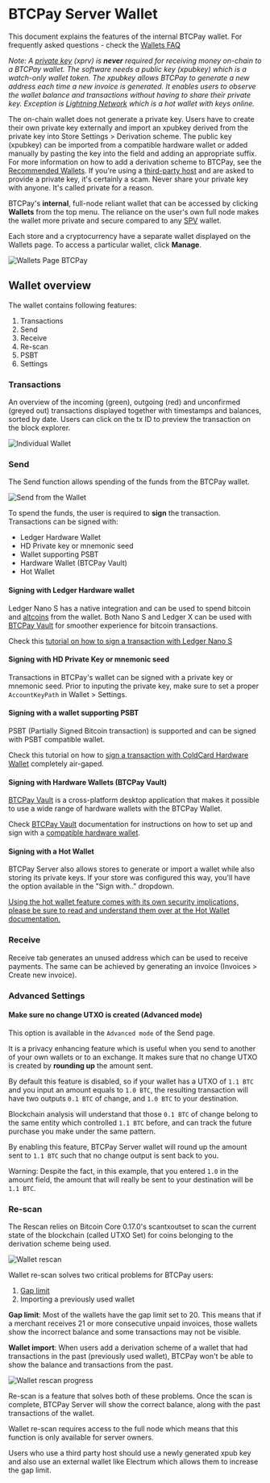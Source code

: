 # BTCPay Server Wallet

This document explains the features of the internal BTCPay wallet. For frequently asked questions - check the [Wallets FAQ](FAQ/FAQ-Wallet.md)

*Note: A [private key](https://en.bitcoin.it/wiki/Private_key) (xprv) is **never** required for receiving money on-chain to a BTCPay wallet. The software needs a public key (xpubkey) which is a watch-only wallet token. The xpubkey allows BTCPay to generate a new address each time a new invoice is generated. It enables users to observe the wallet balance and transactions without having to share their private key. Exception is [Lightning Network](LightningNetwork.md) which is a hot wallet with keys online.*

The on-chain wallet does not generate a private key. Users have to create their own private key externally and import an xpubkey derived from the private key into Store Settings > Derivation scheme.  The public key (xpubkey) can be imported from a compatible hardware wallet or added manually by pasting the key into the field and adding an appropriate suffix. For more information on how to add a derivation scheme to BTCPay, see the [Recommended Wallets](ConnectWallet.md). If you're using a [third-party host](ThirdPartyHosting.md) and are asked to provide a private key, it's certainly a scam. Never share your private key with anyone. It's called private for a reason.

BTCPay's **internal**, full-node reliant wallet that can be accessed by clicking **Wallets** from the top menu. The reliance on the user's own full node makes the wallet more private and secure compared to any [SPV](https://en.bitcoin.it/wiki/Thin_Client_Security#Simplified_Payment_Verification_.28SPV.29) wallet.

Each store and a cryptocurrency have a separate wallet displayed on the Wallets page. To access a particular wallet, click **Manage**.

![Wallets Page BTCPay](./img/BTCPayWallets1.png)

## Wallet overview

The wallet contains following features:

1. Transactions
2. Send
3. Receive
4. Re-scan
5. PSBT
6. Settings

### Transactions

An overview of the incoming (green), outgoing (red) and unconfirmed (greyed out) transactions displayed together with timestamps and balances, sorted by date. Users can click on the tx ID to preview the transaction on the block explorer.

![Individual Wallet](./img/BTCPayWallets2.png)

### Send

The Send function allows spending of the funds from the BTCPay wallet.

![Send from the Wallet](./img/BTCPayWallets3.png)

To spend the funds, the user is required to **sign** the transaction. Transactions can be signed with:

- Ledger Hardware Wallet
- HD Private key or mnemonic seed
- Wallet supporting PSBT
- Hardware Wallet (BTCPay Vault)
- Hot Wallet

#### Signing with Ledger Hardware wallet

Ledger Nano S has a native integration and can be used to spend bitcoin and [altcoins](Altcoins.md) from the wallet. Both Nano S and Ledger X can be used with [BTCPay Vault](Vault.md) for smoother experience for bitcoin transactions.

Check this [tutorial on how to sign a transaction with Ledger Nano S](LedgerWallet.md#spending-from-btcpay-server-wallet-with-ledger)

#### Signing with HD Private Key or mnemonic seed

Transactions in BTCPay's wallet can be signed with a private key or mnemonic seed. Prior to inputing the private key, make sure to set a proper `AccountKeyPath` in Wallet > Settings.

#### Signing with a wallet supporting PSBT

PSBT (Partially Signed Bitcoin transaction) is supported and can be signed with PSBT compatible wallet.

Check this tutorial on how to [sign a transaction with ColdCard Hardware Wallet](ColdCardWallet.md#spending-from-btcpay-server-wallet-with-coldcard-psbt) completely air-gaped.

#### Signing with Hardware Wallets (BTCPay Vault)

[BTCPay Vault](https://blog.btcpayserver.org/btcpay-vault/) is a cross-platform desktop application that makes it possible to use a wide range of hardware wallets with the BTCPay Wallet.

Check [BTCPay Vault](Vault.md) documentation for instructions on how to set up and sign with a [compatible hardware wallet](https://github.com/bitcoin-core/HWI#device-support).

#### Signing with a Hot Wallet

BTCPay Server also allows stores to generate or import a wallet while also storing its private keys. If your store was configured this way, you'll have the option available in the "Sign with.." dropdown.

[Using the hot wallet feature comes with its own security implications, please be sure to read and understand them over at the Hot Wallet documentation.](HotWallet.md)

### Receive

Receive tab generates an unused address which can be used to receive payments. The same can be achieved by generating an invoice (Invoices > Create new invoice).

### Advanced Settings

#### Make sure no change UTXO is created (Advanced mode)

This option is available in the `Advanced mode` of the Send page.

It is a privacy enhancing feature which is useful when you send to another of your own wallets or to an exchange. It makes sure that no change UTXO is created by **rounding up** the amount sent.

By default this feature is disabled, so if your wallet has a UTXO of `1.1 BTC` and you input an amount equals to `1.0 BTC`, the resulting transaction will have two outputs `0.1 BTC` of change, and `1.0 BTC` to your destination.

Blockchain analysis will understand that those `0.1 BTC` of change belong to the same entity which controlled `1.1 BTC` before, and can track the future purchase you make under the same pattern.

By enabling this feature, BTCPay Server wallet will round up the amount sent to `1.1 BTC` such that no change output is sent back to you.

Warning: Despite the fact, in this example, that you entered `1.0` in the amount field, the amount that will really be sent to your destination will be `1.1 BTC`.

### Re-scan

The Rescan relies on Bitcoin Core 0.17.0's scantxoutset to scan the current state of the blockchain (called UTXO Set) for coins belonging to the derivation scheme being used.

![Wallet rescan](./img/BTCPayWallets4.png)

Wallet re-scan solves two critical problems for BTCPay users:

1. [Gap limit](FAQ/FAQ-Wallet.md#missing-payments-in-my-software-or-hardware-wallet)
2. Importing a previously used wallet

**Gap limit**: Most of the wallets have the gap limit set to 20. This means that if a merchant receives 21 or more consecutive unpaid invoices, those wallets show the incorrect balance and some transactions may not be visible.

**Wallet import**: When users add a derivation scheme of a wallet that had transactions in the past (previously used wallet), BTCPay won't be able to show the balance and transactions from the past.

![Wallet rescan progress](./img/BTCPayWallets5.png)

Re-scan is a feature that solves both of these problems. Once the scan is complete, BTCPay Server will show the correct balance, along with the past transactions of the wallet.

Wallet re-scan requires access to the full node which means that this function is only available for server owners.

Users who use a third party host should use a newly generated xpub key and also use an external wallet like Electrum which allows them to increase the gap limit.
